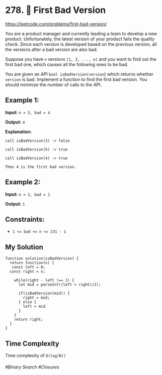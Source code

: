 # 278. 🌟 First Bad Version
https://leetcode.com/problems/first-bad-version/

You are a product manager and currently leading a team to develop a new product. Unfortunately, the latest version of your product fails the quality check. Since each version is developed based on the previous version, all the versions after a bad version are also bad.

Suppose you have `n` versions `[1, 2, ..., n]` and you want to find out the first bad one, which causes all the following ones to be bad.

You are given an API `bool isBadVersion(version`) which returns whether `version` is bad. Implement a function to find the first bad version. You should minimize the number of calls to the API.

## Example 1:
<b>Input:</b> `n = 5, bad = 4`

<b>Output:</b> `4`

<b>Explanation:</b> 

`call isBadVersion(3) -> false`

`call isBadVersion(5) -> true`

`call isBadVersion(4) -> true`

`Then 4 is the first bad version.`

## Example 2:
<b>Input:</b> `n = 1, bad = 1`

<b>Output:</b> `1`

## Constraints:
- `1 <= bad <= n <= 231 - 1`

## My Solution
````
function solution(isBadVersion) {
  return function(n) {
   const left = 0;
  const right = n;
    
    while(right - left !== 1) {
      let mid = parseInt((left + right)/2);
      
      if(isBadVersion(mid)) {
        right = mid;
      } else {
        left = mid
      }
    }
    return right;
  }
}
````

## Time Complexity
Time complexity of `O(log(N))`

###### #Binary Search #Closures
